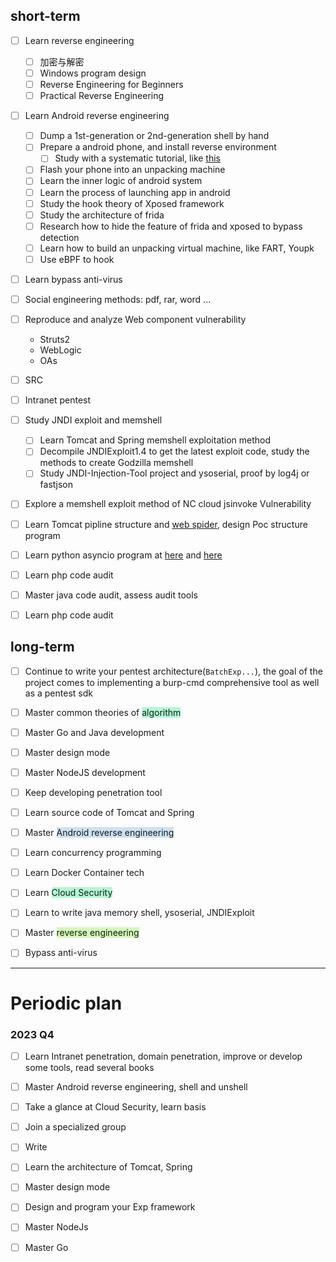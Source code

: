 ## short-term
- [ ] Learn reverse engineering
	- [ ] 加密与解密
	- [ ] Windows program design
	- [ ] Reverse Engineering for Beginners
	- [ ] Practical Reverse Engineering
- [ ] Learn Android reverse engineering
	- [ ] Dump a 1st-generation or 2nd-generation shell by hand
	- [ ] Prepare a android phone, and install reverse environment
		- [ ] Study with a systematic tutorial, like [this](https://github.com/733gh/GH-Android-Review-master)
	- [ ] Flash your phone into an unpacking machine
	- [ ] Learn the inner logic of android system
	- [ ] Learn the process of launching app in android
	- [ ] Study the hook theory of Xposed framework
	- [ ] Study the architecture of frida
	- [ ] Research how to hide the feature of frida and xposed to bypass detection
	- [ ] Learn how to build an unpacking virtual machine, like FART, Youpk
	- [ ] Use eBPF to hook
- [ ] Learn bypass anti-virus
- [ ] Social engineering methods: pdf, rar, word ...
- [ ] Reproduce and analyze Web component vulnerability
	- Struts2
	- WebLogic
	- OAs
- [ ] SRC
- [ ] Intranet pentest
- [ ] Study JNDI exploit and memshell
	- [ ] Learn Tomcat and Spring memshell exploitation method
	- [ ] Decompile JNDIExploit1.4 to get the latest exploit code, study the methods to create Godzilla memshell
	- [ ] Study JNDI-Injection-Tool project and ysoserial, proof by log4j or fastjson
- [ ] Explore a memshell exploit method of NC cloud jsinvoke Vulnerability 
- [ ] Learn Tomcat pipline structure and [web spider](https://learnku.com/docs/python-learning/advanced-crawler-crawler-framework/10979), design Poc structure program
- [ ] Learn python asyncio program at [here](https://zhuanlan.zhihu.com/p/96969508) and [here](https://zhuanlan.zhihu.com/p/115823089)
- [ ] Learn php code audit
- [ ] Master java code audit, assess audit tools
- [ ] Learn php code audit


## long-term
- [ ] Continue to write your pentest architecture(`BatchExp...`), the goal of the project comes to implementing a burp-cmd comprehensive tool as well as a pentest sdk
- [ ] Master common theories of <span style="background:#affad1">algorithm</span>
- [ ] Master Go and Java development
- [ ] Master design mode
- [ ] Master NodeJS development
- [ ] Keep developing penetration tool
- [ ] Learn source code of Tomcat and Spring
- [ ] Master <span style="background:rgba(5, 117, 197, 0.2)">Android reverse engineering</span> 
- [ ] Learn concurrency programming
- [ ] Learn Docker Container tech
- [ ] Learn <span style="background:#affad1">Cloud Security</span>
- [ ] Learn to write java memory shell, ysoserial, JNDIExploit
- [ ] Master <span style="background:#d3f8b6">reverse engineering</span>
- [ ] Bypass anti-virus


---

# Periodic plan
### 2023 Q4
- [ ] Learn Intranet penetration, domain penetration, improve or develop some tools, read several books
- [ ] Master Android reverse engineering, shell and unshell
- [ ] Take a glance at Cloud Security, learn basis
- [ ] Join a specialized group
- [ ] Write 
- [ ] Learn the architecture of Tomcat, Spring
- [ ] Master design mode
- [ ] Design and program your Exp framework
- [ ] Master NodeJs
- [ ] Master Go

